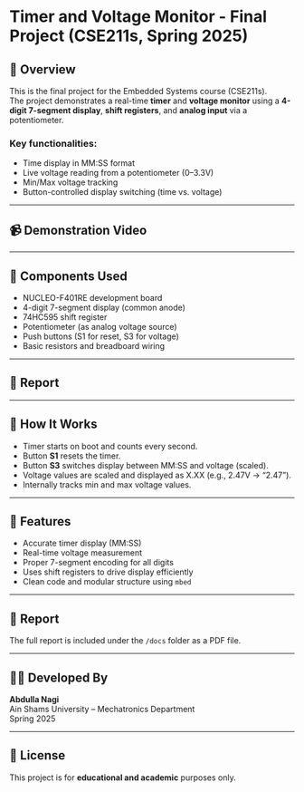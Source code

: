 # Timer and Voltage Monitor - Final Project (CSE211s, Spring 2025)

## 📌 Overview
This is the final project for the Embedded Systems course (CSE211s).  
The project demonstrates a real-time **timer** and **voltage monitor** using a **4-digit 7-segment display**, **shift registers**, and **analog input** via a potentiometer.

### Key functionalities:
- Time display in MM:SS format
- Live voltage reading from a potentiometer (0–3.3V)
- Min/Max voltage tracking
- Button-controlled display switching (time vs. voltage)

---

## 📹 Demonstration Video


---

## 🔧 Components Used
- NUCLEO-F401RE development board
- 4-digit 7-segment display (common anode)
- 74HC595 shift register
- Potentiometer (as analog voltage source)
- Push buttons (S1 for reset, S3 for voltage)
- Basic resistors and breadboard wiring

---

## 📁 Report



---

## 🧠 How It Works
- Timer starts on boot and counts every second.
- Button **S1** resets the timer.
- Button **S3** switches display between MM:SS and voltage (scaled).
- Voltage values are scaled and displayed as X.XX (e.g., 2.47V → “2.47”).
- Internally tracks min and max voltage values.

---

## 🧪 Features
- Accurate timer display (MM:SS)
- Real-time voltage measurement
- Proper 7-segment encoding for all digits
- Uses shift registers to drive display efficiently
- Clean code and modular structure using `mbed`

---

## 📜 Report
The full report is included under the `/docs` folder as a PDF file.

---

## 👨‍💻 Developed By
**Abdulla Nagi**  
Ain Shams University – Mechatronics Department  
Spring 2025

---

## 📝 License
This project is for **educational and academic** purposes only.

